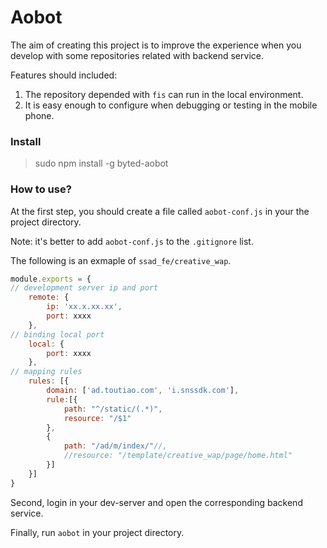 # Aobot

The aim of creating this project is to improve the experience when you develop with some repositories related with backend service.

Features should included:

1. The repository depended with `fis` can run in the local environment.
2. It is easy enough to configure when debugging or testing in the mobile phone.

### Install
> sudo npm install -g byted-aobot

### How to use?

At the first step, you should create a file called  `aobot-conf.js` in your the project directory. 

Note: it's better to add `aobot-conf.js` to the `.gitignore` list.

The following is an exmaple of `ssad_fe/creative_wap`.

```js
module.exports = {
// development server ip and port
    remote: {
        ip: 'xx.x.xx.xx', 
        port: xxxx
    },
// binding local port
    local: {
        port: xxxx
    },
// mapping rules
    rules: [{
        domain: ['ad.toutiao.com', 'i.snssdk.com'],
        rule:[{
            path: "^/static/(.*)",
            resource: "/$1"
        },
        {
            path: "/ad/m/index/"//,
            //resource: "/template/creative_wap/page/home.html"
        }]
    }]
}
```

Second, login in your dev-server and open the corresponding backend service.

Finally, run `aobot` in your project directory.
